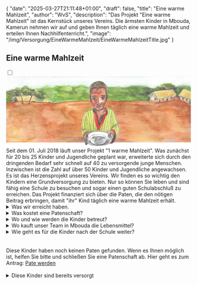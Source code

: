 {
    "date": "2025-03-27T21:11:48+01:00",
    "draft": false,
    "title": "Eine warme Mahlzeit",
    "author": "WvS",
    "description": "Das Projekt \"Eine warme Mahlzeit\" ist das Kernstück unseres Vereins. Die ärmsten Kinder in Mbouda, Kamerun nehmen wir auf und geben Ihnen täglich eine warme Mahlzeit und erteilen Ihnen Nachhilfenterricht.",
    "image": "/img/Versorgung/EineWarmeMahlzeit/EineWarmeMahlzeitTitle.jpg"
}
<!-- <div class="flexpictures">
  <input type="checkbox" id="expand-imageMain" />
  <label for="expand-imageMain">
    <img class="img-flexpictures" src="/img/main-warmeMahlzeit.png" alt="EineWarmeMahlzeit" />
  </label>
</div> -->
## Eine warme Mahlzeit
<!-- <img class="img-smallest-in-text" src="/img/main-warmeMahlzeit.png" alt="EineWarmeMahlzeit" /> -->
<input type="checkbox" id="expand-image1" />
<label for="expand-image1">
  <img class="img-centered-noborder" src="/img/main-warmeMahlzeit.png" alt="EineWarmeMahlzeit" />
</label>
<br>
Seit dem 01. Juli 2018 läuft unser Projekt "1 warme Mahlzeit". Was zunächst für 20 bis 25 Kinder und Jugendliche geplant war, erweiterte sich durch den dringenden Bedarf sehr schnell auf 40 zu versorgende junge Menschen. Inzwischen ist die Zahl auf über 50 Kinder und Jugendliche angewachsen.  
Es ist das Herzensprojekt unseres Vereins. Wir finden es so wichtig den Kindern eine Grundversorgung zu bieten. Nur so können Sie leben und sind fähig eine Schule zu besuchen und sogar einen guten Schulabschluß zu erreichen.  
Das Projekt finanziert sich über die Paten, die den nötigen Beitrag erbringen, damit "ihr" Kind täglich eine warme Mahlzeit erhält.   
<br> 
<details>
    <summary class="combobox-summary">Was wir erreicht haben.</summary>
    <div class="combobox-details">      
          Im Jahr 2018 wurde das Projekt ins Leben gerufen. Anfangs wurden ca. 20 Kinder und Jugendliche mit Essen versorgt und erhielten eine Aufgabenbetreuung. Es wurde noch lange Zeit auf dem offenen Feuer gekocht. Im Jahr 2020 konnten wir endlich eine Küche finanzieren. Die ehrenamtlich arbeitenden Frauen sind sehr glücklich darüber.
          <div class="flexpictures">
            <input type="checkbox" id="expand-image1" />
            <label for="expand-image1">
              <img class="img-flexpictures" src="/img/Versorgung/EineWarmeMahlzeit/Küche1.jpg#imagemd" alt="Küche1" />
            </label>
            <input type="checkbox" id="expand-image2" />
            <label for="expand-image2">
              <img class="img-flexpictures" src="/img/Versorgung/EineWarmeMahlzeit/Küche2.jpg#imagemd" alt="Küche2" />
            </label>
          </div>
          Die sanitären Einrichtungen wurden bereits 2019 grundsaniert.
          <div class="flexpictures">
            <input type="checkbox" id="expand-image3" />
            <label for="expand-image3">
              <img class="img-flexpictures" src="/img/Versorgung/EineWarmeMahlzeit/SanitärVorher.png#imagemd" alt="Sanitär vorher" />
            </label>
            <input type="checkbox" id="expand-image4" />
            <label for="expand-image4">
              <img class="img-flexpictures" src="/img/Versorgung/EineWarmeMahlzeit/SanitärNachher.png#imagemd" alt="Sanitär nachher" />
            </label>
          </div>
          Es gibt schon einige Kinder, die die Schule erfolgreich beendet haben und die wir in der Ausbildung begleitet haben. Der wohl berühmteste ist unser erster Abgänger: Bertin. Er ist jetzt solzer Schneider. Wir haben ihm ein Atelier zur Verfügung gestellt, wo er jetzt weitere Jugendliche ausbildet. Er schneidert auch die jährliche Schuluniform für unsere Kinder. Es ist ein Geben und Nehmen, genauso wie wir uns das erhofft haben.
          <div class="flexpictures">
            <input type="checkbox" id="expand-image5" />
            <label for="expand-image5">
              <img class="img-flexpictures" src="/img/Versorgung/EineWarmeMahlzeit/Bertin1.jpeg#imagemd" alt="Bertin1" />
            </label>
            <input type="checkbox" id="expand-image6" />
            <label for="expand-image6">
              <img class="img-flexpictures" src="/img/Versorgung/EineWarmeMahlzeit/Bertin2.jpeg#imagemd" alt="Bertin2" />
            </label>
          </div>
    </div>
</details>
<details>
    <summary class="combobox-summary">Was kostet eine Patenschaft?</summary>
    <div class="combobox-details">
        Die Kosten für eine warme Mahlzeit im Jahr 2018 lagen bei ca. 0,75€ pro Kind pro Tag. 
        In den letzten Jahren sind die Preise für Grundnahrungsmittel in Kamerun u. a. durch den Ukrainekrieg aber auch durch den Krieg im eigenen Land stark gestiegen. Die Kosten sind im Jahr 2024 um ca. 60% höher als 2018. Es ergeben sich dadurch Kosten von ca. 1,20€ pro Kind pro Tag.
        Durch unser Landwirtschaftsprojekt fließt ein Teil der Erträge direkt in das Projekt “Eine warme Mahlzeit”. Dadurch ist es uns gelungen, den benötigten Betrag pro Kind auf 400€ im Jahr zu stabilisieren.
    </div>
</details>
<details>
    <summary class="combobox-summary">Wo und wie werden die Kinder betreut?</summary>
    <div class="combobox-details">        
        Unser Vereinsheim besteht seit Beginn des Projekts 2018. Im Jahr 2020 und 2022 wurde es renoviert. Die Küche und die sanitären Anlagen dazu werden im Bereich "Was wir erreicht haben" beschrieben.
        So sieht unser Vereinsheim in Mbouda, Kamerun aus.
        <div class="flexpictures">
            <input type="checkbox" id="expand-image7" />
            <label for="expand-image7">
              <img class="img-flexpictures" src="/img/Versorgung/EineWarmeMahlzeit/Vereinsheim2020.jpg#imagemd" alt="Vereinsheim 2020" />
            </label>
            <input type="checkbox" id="expand-image8" />
            <label for="expand-image8">
              <img class="img-flexpictures" src="/img/Versorgung/EineWarmeMahlzeit/Vereinsheim2022.jpg#imagemd" alt="Vereinsheim 2022" />
            </label>
        </div>
        Die Kinder finden immer genug Platz. Es passen alle hinein 😊
        <div class="flexpictures">
            <input type="checkbox" id="expand-image9" />
            <label for="expand-image9">
              <img class="img-flexpictures" src="/img/Versorgung/EineWarmeMahlzeit/Betreuung1.jpg#imagemd" alt="Betreuung1" />
            </label>
            <input type="checkbox" id="expand-image10" />
            <label for="expand-image10">
              <img class="img-flexpictures" src="/img/Versorgung/EineWarmeMahlzeit/Betreuung2.jpg#imagemd" alt="Betreuung2" />
            </label>
        </div>
    </div>
</details>
<details>
    <summary class="combobox-summary">Wo kauft unser Team in Mbouda die Lebensmittel?</summary>
    <div class="combobox-details">        
        Die Lebensmittel werde natürlich vor Ort gekauft. Hauptsächlich auf Märkten und in Geschäften in der näheren Umgebung. Es werden auch Teile der Ernte aus dem Landwirtschaftsprojekt unserem Verein kostenlos zur Verfügung gestellt.
    </div>
</details>
<details>
    <summary class="combobox-summary">Wie geht es für die Kinder nach der Schule weiter?</summary>
    <div class="combobox-details">        
        Wir haben bereits mehrere Jugendliche nach dem Schulabschluss während der Ausbildung begleitet. Es ist für den Verein nicht einfach für jedes Kind eine Ausbildung zu finanzieren. Aber meistens finden wir eine gute Lösung.  
        Bertin hat als schüchternes krankes Kind bei uns angefangen. Jetzt ist er Schneider und bildet weitere Jugendliche aus:
        <div class="flexpictures">
            <input type="checkbox" id="expand-image11" />
            <label for="expand-image11">
              <img class="img-flexpictures" src="/img/Versorgung/EineWarmeMahlzeit/Bertin3.jpg#imagemd" alt="Bertin3" />
            </label>
            <input type="checkbox" id="expand-image12" />
            <label for="expand-image12">
              <img class="img-flexpictures" src="/img/Versorgung/EineWarmeMahlzeit/Bertin4.jpeg#imagemd" alt="Bertin4" />
            </label>
        </div>
        Auch Landry durften wir begleiten. Er ist jetzt ausgebildeter Elektriker:
        <div class="flexpictures">
            <input type="checkbox" id="expand-image13" />
            <label for="expand-image13">
              <img class="img-flexpictures" src="/img/Versorgung/EineWarmeMahlzeit/Landry1.jpg#imagemd" alt="Landry1" />
            </label>
            <input type="checkbox" id="expand-image12" />
            <label for="expand-image12">
              <img class="img-flexpictures" src="/img/Versorgung/EineWarmeMahlzeit/Landry2.png#imagemd" alt="Landry2" />
            </label>
        </div>
        Es gibt noch weitere Jungendliche, die wir begleiten, z. B. zur Kosmetikerin, ...
    </div>
</details>
<br>
<br>
Diese Kinder haben noch keinen Paten gefunden. Wenn es Ihnen möglich ist, helfen Sie bitte und schließen Sie eine Patenschaft ab. Hier geht es zum Antrag: 
<a href="../../Helfen/pateWerden">Pate werden</a> 

<div id="kinder-container"></div> 
<br>
<details>
    <summary class="combobox-summary">Diese Kinder sind bereits versorgt</summary>
    <div class="combobox-details">        
        <div class="profile-container profile-container-supplied">
            <img src="/img/Versorgung/EineWarmeMahlzeit/Kinder/Aurine.png">
            <div>
                <p>Aurine</p>
                <p>geboren in 2006</p>  
                <p>Waisenkind, lebt bei Ihrer Tante</p>
            </div>
        </div>
        <div class="profile-container profile-container-supplied">
            <img src="/img/Versorgung/EineWarmeMahlzeit/Kinder/Aurine.png">
            <div>
                <p>Aurine</p>
                <p>geboren in 2006</p>  
                <p>Waisenkind, lebt bei Ihrer Tante</p>
            </div>
        </div>
    </div>
</details>

<script type="module" src="/js/patenschaft/generateKinderHTML.js"></script>
<script type="module">
    import { generateKinderHTML } from '/js/patenschaft/generateKinderHTML.js';
    document.addEventListener('DOMContentLoaded', () => {
        const container = document.getElementById('kinder-container');
        const showkinderOhnePaten = true;
        const showButton = false;
        const linkedPage = true;
        container.innerHTML = generateKinderHTML(showkinderOhnePaten, showButton, linkedPage);
    });
</script>